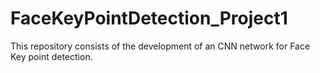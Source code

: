 # FaceKeyPointDetection_Project1
This repository consists of the development of an CNN network for Face Key point detection.
